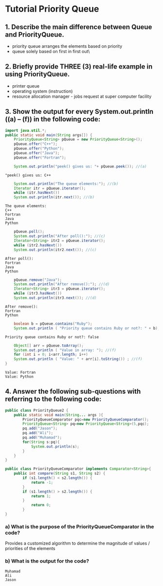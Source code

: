 # Tutorial Priority Queue

## 1. Describe the main difference between Queue and PriorityQueue.
- priority queue arranges the elements based on priority
- queue solely based on first in first out\

## 2. Briefly provide THREE (3) real-life example in using PriorityQueue.
- printer queue
- operating system (instruction)
- resource allocation manager - jobs request at super computer facility

## 3. Show the output for every System.out.println ((a) – (f)) in the following code:

``` java
import java.util.*;
public static void main(String args[]) {
    PriorityQueue<String> pQueue = new PriorityQueue<String>();
    pQueue.offer("C++");
    pQueue.offer("Python");
    pQueue.offer("Java");
    pQueue.offer("Fortran");

    System.out.println("peek() gives us: "+ pQueue.peek()); //(a)
```
```
"peek() gives us: C++
```

``` java
    System.out.println("The queue elements:"); //(b)
    Iterator itr = pQueue.iterator();
    while (itr.hasNext())
    System.out.println(itr.next()); //(b)
```
```
The queue elements:
C++
Fortran
Java
Python
```

``` java
    pQueue.poll();
    System.out.println("After poll():"); //(c)
    Iterator<String> itr2 = pQueue.iterator();
    while (itr2.hasNext())
    System.out.println(itr2.next()); //(c)
```
```
After poll():
Fortran
Java
Python
```

``` java
    pQueue.remove("Java");
    System.out.println("After remove():"); //(d)
    Iterator<String> itr3 = pQueue.iterator();
    while (itr3.hasNext())
    System.out.println(itr3.next()); //(d)
```
```
After remove():
Fortran
Python
```

``` java
    boolean b = pQueue.contains("Ruby");
    System.out.println ( "Priority queue contains Ruby or not?: " + b); //(e)
```
```
Priority queue contains Ruby or not?: false
```

``` java
    Object[] arr = pQueue.toArray();
    System.out.println ( "Value in array: "); //(f)
    for (int i = 0; i<arr.length; i++)
    System.out.println ( "Value: " + arr[i].toString()) ; //(f)
}
```
```
Value: Fortran
Value: Python
```

## 4. Answer the following sub-questions with referring to the following code:
``` java
public class PriorityQueue2 {
    public static void main(String... args ){
        PriorityQueueComparator pqc=new PriorityQueueComparator();
        PriorityQueue<String> pq=new PriorityQueue<String>(5,pqc);
        pq.add("Jason");
        pq.add("Ali");
        pq.add("Muhamad");
        for(String s:pq){
            System.out.println(s);
        }
    }
}

public class PriorityQueueComparator implements Comparator<String>{
    public int compare(String s1, String s2) {
        if (s1.length() < s2.length()) {
            return -1;
        }
        if (s1.length() > s2.length()) {
            return 1;
        }
            return 0;
        }
}
```
### a) What is the purpose of the PriorityQueueComparator in the code?
Provides a customized algorithm to determine the magnitude of values / priorities of the elements

### b) What is the output for the code?
```
Muhamad
Ali
Jason
```

